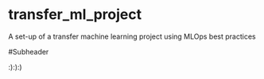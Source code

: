 # transfer_ml_project
A set-up of a transfer machine learning project using MLOps best practices

#Subheader

:):):)